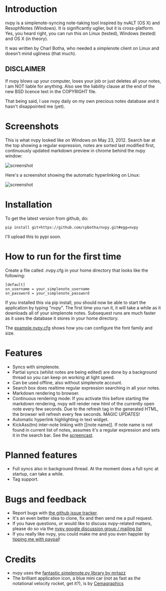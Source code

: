 Introduction
============

nvpy is a simplenote-syncing note-taking tool inspired by nvALT (OS X)
and ResophNotes (Windows). It is significantly uglier, but it is
cross-platform.  Yes, you heard right, you can run this on Linux
(tested), Windows (tested) and OS X (in theory).

It was written by Charl Botha, who needed a simplenote client on
Linux and doesn't mind ugliness (that much).

DISCLAIMER
----------
If nvpy blows up your computer, loses your job or just deletes all
your notes, I am NOT liable for anything. Also see the liability
clause at the end of the new BSD licence text in the COPYRIGHT file.

That being said, I use nvpy daily on my own precious notes database
and it hasn't disappointed me (yet).

Screenshots
===========

This is what nvpy looked like on Windows on May 23, 2012. Search bar at the top showing a regular expression, notes are sorted last modified first, continuously updated markdown preview in chrome behind the nvpy window:

![screenshot](https://github.com/cpbotha/nvpy/raw/master/images/nvpy_screenshot_20120523.jpg)

Here's a screenshot showing the automatic hyperlinking on Linux:

![screenshot](https://github.com/cpbotha/nvpy/raw/master/images/nvpy_linking_screenshot_20120525.png)

Installation
============

To get the latest version from github, do:

    pip install git+https://github.com/cpbotha/nvpy.git#egg=nvpy

I'll upload this to pypi soon.

How to run for the first time
=============================

Create a file called .nvpy.cfg in your home directory that looks like
the following:

    [default]
    sn_username = your_simplenote_username
    sn_password = your_simplenote_password

If you installed this via pip install, you should now be able to start
the application by typing "nvpy". The first time you run it, it will take
a while as it downloads all of your simplenote notes. Subsequest runs
are much faster as it uses the database it stores in your home directory.

The [example nvpy.cfg][ex_nvpycfg] shows how you can configure the font 
family and size.

Features
========

* Syncs with simplenote.
* Partial syncs (whilst notes are being edited) are done by a
  background thread so you can keep on working at light speed.
* Can be used offline, also without simplenote account.
* Search box does realtime regular expression searching in all your
  notes.
* Markdown rendering to browser.
* Continuous rendering mode: If you activate this before
  starting the markdown rendering, nvpy will render new html of
  the currently open note every few seconds. Due to the refresh
  tag in the generated HTML, the browser will refresh every few
  seconds. MAGIC UPDATES!
* Automatic hyperlink highlighting in text widget.
* KickAss(tm) inter-note linking with [[note name]]. If note name is
  not found in current list of notes, assumes it's a regular expression
  and sets it in the search bar. See the [screencast][inl_screencast].

Planned features
================

* Full syncs also in background thread. At the moment does a full sync
  at startup, can take a while.
* Tag support.

Bugs and feedback
=================

* Report bugs with [the github issue tracker](https://github.com/cpbotha/nvpy/issues).
* It's an even better idea to clone, fix and then send me a pull request.
* If you have questions, or would like to discuss nvpy-related matters, please do so via the [nvpy google discussion group / mailing list](https://groups.google.com/forum/#!forum/nvpy)
* If you really like nvpy, you could make me and you even happier by [tipping me with paypal][paypal]! 

Credits
=======

* nvpy uses the [fantastic simplenote.py library by mrtazz][snpy]
* The brilliant application icon, a blue mini car (not as fast as the notational velocity rocket, get it?), is by [Cemagraphics][cg]

[ex_nvpycfg]: https://github.com/cpbotha/nvpy/blob/master/nvpy/nvpy-example.cfg  
[inl_screencast]: http://youtu.be/NXuVMZr31SI
[paypal]: https://www.paypal.com/cgi-bin/webscr?cmd=_s-xclick&hosted_button_id=BXXTJ9E97DG52
[snpy]: https://github.com/mrtazz/simplenote.py
[cg]: http://cemagraphics.deviantart.com/
